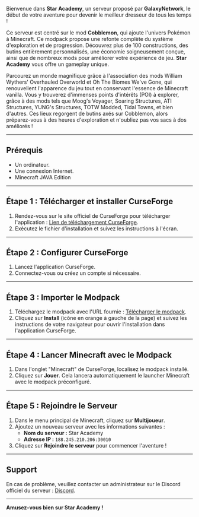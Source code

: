 Bienvenue dans **Star Academy**, un serveur proposé par **GalaxyNetwork**, le début de votre aventure pour devenir le meilleur dresseur de tous les temps !

Ce serveur est centré sur le mod **Cobblemon**, qui ajoute l'univers Pokémon à Minecraft. Ce modpack propose une refonte complète du système d'exploration et de progression. Découvrez plus de 100 constructions, des butins entièrement personnalisés, une économie soigneusement conçue, ainsi que de nombreux mods pour améliorer votre expérience de jeu. **Star Academy** vous offre un gameplay unique.

Parcourez un monde magnifique grâce à l'association des mods William Wythers' Overhauled Overworld et Oh The Biomes We've Gone, qui renouvellent l'apparence du jeu tout en conservant l'essence de Minecraft vanilla. Vous y trouverez d'immenses points d'intérêts (POI) à explorer, grâce à des mods tels que Moog's Voyager, Soaring Structures, ATI Structures, YUNG's Structures, TOTW Modded, Tidal Towns, et bien d'autres. Ces lieux regorgent de butins axés sur Cobblemon, alors préparez-vous à des heures d'exploration et n'oubliez pas vos sacs à dos améliorés !

---

## Prérequis

- Un ordinateur.
- Une connexion Internet.
- Minecraft JAVA Edition

---

## Étape 1 : Télécharger et installer CurseForge

1. Rendez-vous sur le site officiel de CurseForge pour télécharger l'application :
   [Lien de téléchargement CurseForge](https://download.curseforge.com).
2. Exécutez le fichier d'installation et suivez les instructions à l'écran.

---

## Étape 2 : Configurer CurseForge

1. Lancez l'application CurseForge.
2. Connectez-vous ou créez un compte si nécessaire.

---

## Étape 3 : Importer le Modpack

1. Téléchargez le modpack avec l'URL fournie :
   [Télécharger le modpack](https://www.curseforge.com/minecraft/modpacks/cobblemon-star-academy).
2. Cliquez sur **Install** (icône en orange à gauche de la page) et suivez les instructions de votre navigateur pour ouvrir l'installation dans l'application CurseForge.

---

## Étape 4 : Lancer Minecraft avec le Modpack

1. Dans l'onglet "Minecraft" de CurseForge, localisez le modpack installé.
2. Cliquez sur **Jouer**. Cela lancera automatiquement le launcher Minecraft avec le modpack préconfiguré.

---

## Étape 5 : Rejoindre le Serveur

1. Dans le menu principal de Minecraft, cliquez sur **Multijoueur**.
2. Ajoutez un nouveau serveur avec les informations suivantes :
   - **Nom du serveur :** Star Academy
   - **Adresse IP :** `188.245.210.206:30010`
3. Cliquez sur **Rejoindre le serveur** pour commencer l'aventure !

---

## Support

En cas de problème, veuillez contacter un administrateur sur le Discord officiel du serveur :
[Discord](https://discord.gg/6ffyCYq3Ea).

---

**Amusez-vous bien sur Star Academy !**

